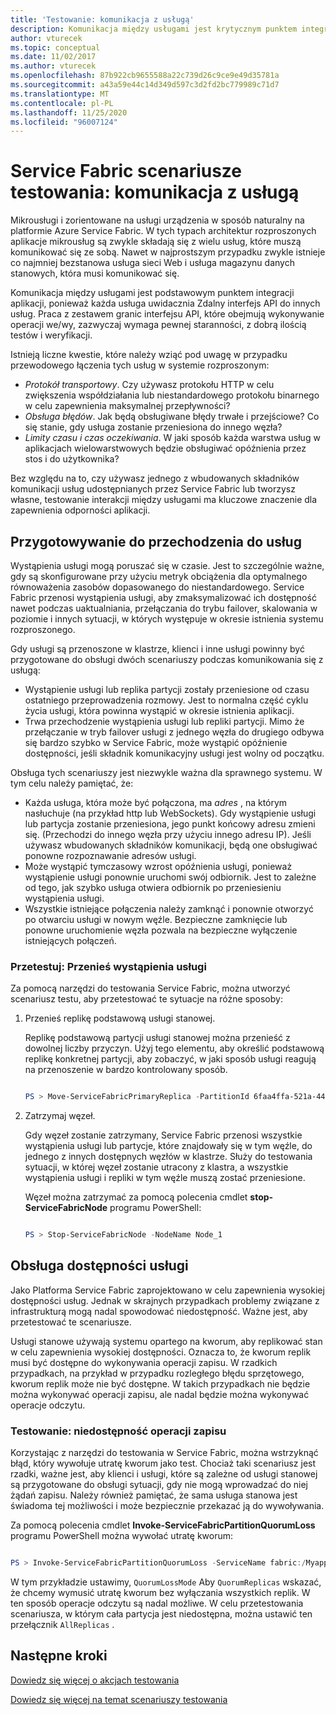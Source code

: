 ```yaml
---
title: 'Testowanie: komunikacja z usługą'
description: Komunikacja między usługami jest krytycznym punktem integracji aplikacji Service Fabric. W tym artykule omówiono zagadnienia dotyczące projektowania i techniki testowania.
author: vturecek
ms.topic: conceptual
ms.date: 11/02/2017
ms.author: vturecek
ms.openlocfilehash: 87b922cb9655588a22c739d26c9ce9e49d35781a
ms.sourcegitcommit: a43a59e44c14d349d597c3d2fd2bc779989c71d7
ms.translationtype: MT
ms.contentlocale: pl-PL
ms.lasthandoff: 11/25/2020
ms.locfileid: "96007124"
---
```

# <a name="service-fabric-testability-scenarios-service-communication"></a>Service Fabric scenariusze testowania: komunikacja z usługą
Mikrousługi i zorientowane na usługi urządzenia w sposób naturalny na platformie Azure Service Fabric. W tych typach architektur rozproszonych aplikacje mikrousług są zwykle składają się z wielu usług, które muszą komunikować się ze sobą. Nawet w najprostszym przypadku zwykle istnieje co najmniej bezstanowa usługa sieci Web i usługa magazynu danych stanowych, która musi komunikować się.

Komunikacja między usługami jest podstawowym punktem integracji aplikacji, ponieważ każda usługa uwidacznia Zdalny interfejs API do innych usług. Praca z zestawem granic interfejsu API, które obejmują wykonywanie operacji we/wy, zazwyczaj wymaga pewnej staranności, z dobrą ilością testów i weryfikacji.

Istnieją liczne kwestie, które należy wziąć pod uwagę w przypadku przewodowego łączenia tych usług w systemie rozproszonym:

* *Protokół transportowy*. Czy używasz protokołu HTTP w celu zwiększenia współdziałania lub niestandardowego protokołu binarnego w celu zapewnienia maksymalnej przepływności?
* *Obsługa błędów*. Jak będą obsługiwane błędy trwałe i przejściowe? Co się stanie, gdy usługa zostanie przeniesiona do innego węzła?
* *Limity czasu i czas oczekiwania*. W jaki sposób każda warstwa usług w aplikacjach wielowarstwowych będzie obsługiwać opóźnienia przez stos i do użytkownika?

Bez względu na to, czy używasz jednego z wbudowanych składników komunikacji usług udostępnianych przez Service Fabric lub tworzysz własne, testowanie interakcji między usługami ma kluczowe znaczenie dla zapewnienia odporności aplikacji.

## <a name="prepare-for-services-to-move"></a>Przygotowywanie do przechodzenia do usług
Wystąpienia usługi mogą poruszać się w czasie. Jest to szczególnie ważne, gdy są skonfigurowane przy użyciu metryk obciążenia dla optymalnego równoważenia zasobów dopasowanego do niestandardowego. Service Fabric przenosi wystąpienia usługi, aby zmaksymalizować ich dostępność nawet podczas uaktualniania, przełączania do trybu failover, skalowania w poziomie i innych sytuacji, w których występuje w okresie istnienia systemu rozproszonego.

Gdy usługi są przenoszone w klastrze, klienci i inne usługi powinny być przygotowane do obsługi dwóch scenariuszy podczas komunikowania się z usługą:

* Wystąpienie usługi lub replika partycji zostały przeniesione od czasu ostatniego przeprowadzenia rozmowy. Jest to normalna część cyklu życia usługi, która powinna wystąpić w okresie istnienia aplikacji.
* Trwa przechodzenie wystąpienia usługi lub repliki partycji. Mimo że przełączanie w tryb failover usługi z jednego węzła do drugiego odbywa się bardzo szybko w Service Fabric, może wystąpić opóźnienie dostępności, jeśli składnik komunikacyjny usługi jest wolny od początku.

Obsługa tych scenariuszy jest niezwykle ważna dla sprawnego systemu. W tym celu należy pamiętać, że:

* Każda usługa, która może być połączona, ma *adres* , na którym nasłuchuje (na przykład http lub WebSockets). Gdy wystąpienie usługi lub partycja zostanie przeniesiona, jego punkt końcowy adresu zmieni się. (Przechodzi do innego węzła przy użyciu innego adresu IP). Jeśli używasz wbudowanych składników komunikacji, będą one obsługiwać ponowne rozpoznawanie adresów usługi.
* Może wystąpić tymczasowy wzrost opóźnienia usługi, ponieważ wystąpienie usługi ponownie uruchomi swój odbiornik. Jest to zależne od tego, jak szybko usługa otwiera odbiornik po przeniesieniu wystąpienia usługi.
* Wszystkie istniejące połączenia należy zamknąć i ponownie otworzyć po otwarciu usługi w nowym węźle. Bezpieczne zamknięcie lub ponowne uruchomienie węzła pozwala na bezpieczne wyłączenie istniejących połączeń.

### <a name="test-it-move-service-instances"></a>Przetestuj: Przenieś wystąpienia usługi
Za pomocą narzędzi do testowania Service Fabric, można utworzyć scenariusz testu, aby przetestować te sytuacje na różne sposoby:

1. Przenieś replikę podstawową usługi stanowej.
   
    Replikę podstawową partycji usługi stanowej można przenieść z dowolnej liczby przyczyn. Użyj tego elementu, aby określić podstawową replikę konkretnej partycji, aby zobaczyć, w jaki sposób usługi reagują na przenoszenie w bardzo kontrolowany sposób.
   
    ```powershell
   
    PS > Move-ServiceFabricPrimaryReplica -PartitionId 6faa4ffa-521a-44e9-8351-dfca0f7e0466 -ServiceName fabric:/MyApplication/MyService
   
    ```
2. Zatrzymaj węzeł.
   
    Gdy węzeł zostanie zatrzymany, Service Fabric przenosi wszystkie wystąpienia usługi lub partycje, które znajdowały się w tym węźle, do jednego z innych dostępnych węzłów w klastrze. Służy do testowania sytuacji, w której węzeł zostanie utracony z klastra, a wszystkie wystąpienia usługi i repliki w tym węźle muszą zostać przeniesione.
   
    Węzeł można zatrzymać za pomocą polecenia cmdlet **stop-ServiceFabricNode** programu PowerShell:
   
    ```powershell
   
    PS > Stop-ServiceFabricNode -NodeName Node_1
   
    ```

## <a name="maintain-service-availability"></a>Obsługa dostępności usługi
Jako Platforma Service Fabric zaprojektowano w celu zapewnienia wysokiej dostępności usług. Jednak w skrajnych przypadkach problemy związane z infrastrukturą mogą nadal spowodować niedostępność. Ważne jest, aby przetestować te scenariusze.

Usługi stanowe używają systemu opartego na kworum, aby replikować stan w celu zapewnienia wysokiej dostępności. Oznacza to, że kworum replik musi być dostępne do wykonywania operacji zapisu. W rzadkich przypadkach, na przykład w przypadku rozległego błędu sprzętowego, kworum replik może nie być dostępne. W takich przypadkach nie będzie można wykonywać operacji zapisu, ale nadal będzie można wykonywać operacje odczytu.

### <a name="test-it-write-operation-unavailability"></a>Testowanie: niedostępność operacji zapisu
Korzystając z narzędzi do testowania w Service Fabric, można wstrzyknąć błąd, który wywołuje utratę kworum jako test. Chociaż taki scenariusz jest rzadki, ważne jest, aby klienci i usługi, które są zależne od usługi stanowej są przygotowane do obsługi sytuacji, gdy nie mogą wprowadzać do niej żądań zapisu. Należy również pamiętać, że sama usługa stanowa jest świadoma tej możliwości i może bezpiecznie przekazać ją do wywoływania.

Za pomocą polecenia cmdlet **Invoke-ServiceFabricPartitionQuorumLoss** programu PowerShell można wywołać utratę kworum:

```powershell

PS > Invoke-ServiceFabricPartitionQuorumLoss -ServiceName fabric:/Myapplication/MyService -QuorumLossMode QuorumReplicas -QuorumLossDurationInSeconds 20

```

W tym przykładzie ustawimy, `QuorumLossMode` Aby `QuorumReplicas` wskazać, że chcemy wymusić utratę kworum bez wyłączania wszystkich replik. W ten sposób operacje odczytu są nadal możliwe. W celu przetestowania scenariusza, w którym cała partycja jest niedostępna, można ustawić ten przełącznik `AllReplicas` .

## <a name="next-steps"></a>Następne kroki
[Dowiedz się więcej o akcjach testowania](service-fabric-testability-actions.md)

[Dowiedz się więcej na temat scenariuszy testowania](service-fabric-testability-scenarios.md)

